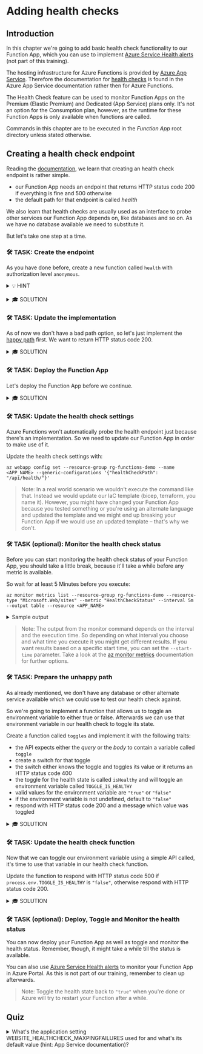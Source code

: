 # Adding health checks

## Introduction

In this chapter we're going to add basic health check functionality to our Function App, which you can use to implement [Azure Service Health alerts](https://learn.microsoft.com/en-us/azure/service-health/resource-health-overview) (not part of this training).

The hosting infrastructure for Azure Functions is provided by [Azure App Service](https://learn.microsoft.com/en-us/azure/app-service/overview).
Therefore the documentation for [health checks](https://learn.microsoft.com/en-us/azure/app-service/monitor-instances-health-check) is found in the Azure App Service documentation rather then for Azure Functions.

The Health Check feature can be used to monitor Function Apps on the Premium (Elastic Premium) and Dedicated (App Service) plans only.
It's not an option for the Consumption plan, however, as the runtime for these Function Apps is only available when functions are called.

Commands in this chapter are to be executed in the _Function App_ root directory unless stated otherwise.

## Creating a health check endpoint

Reading the [documentation](https://learn.microsoft.com/en-us/azure/app-service/monitor-instances-health-check#what-app-service-does-with-health-checks), we learn that creating an health check endpoint is rather simple.

- our Function App needs an endpoint that returns HTTP status code 200 if everything is fine and 500 otherwise
- the default path for that endpoint is called _health_

We also learn that health checks are usually used as an interface to probe other services our Function App depends on, like databases and so on.
As we have no database available we need to substitute it.

But let's take one step at a time.

### <span class="task">🛠 TASK:</span> Create the endpoint

As you have done before, create a new function called `health` with authorization level `anonymous`.

<details>
  <summary>💡 HINT</summary>

We already create a function like that [before](./22-local-function.md#add-a-function-to-our-function-app).

</details>
<br/>
<details>
  <summary>🎓 SOLUTION</summary>

```shell
func new --name health --authlevel anonymous --template "HTTP Trigger"
```

</details>

### <span class="task">🛠 TASK:</span> Update the implementation

As of now we don't have a bad path option, so let's just implement the [happy path](https://en.wikipedia.org/wiki/Happy_path) first.
We want to return HTTP status code 200.

<details>
  <summary>🎓 SOLUTION</summary>

Update the code (snippet):

```typescript
const httpTrigger: AzureFunction = async function (
  context: Context,
  req: HttpRequest
): Promise<void> {
  context.res = {
    status: 200,
  };
};
```

</details>

### <span class="task">🛠 TASK:</span> Deploy the Function App

Let's deploy the Function App before we continue.

<details>
  <summary>🎓 SOLUTION</summary>

Look up the name:

```shell
az resource list --resource-group rg-functions-demo --query "[?kind=='functionapp,linux'].name"
```

Afterwards deploy your Function App with:

```shell
func azure functionapp publish <APP_NAME>
```

</details>

### <span class="task">🛠 TASK:</span> Update the health check settings

Azure Functions won't automatically probe the health endpoint just because there's an implementation.
So we need to update our Function App in order to make use of it.

Update the health check settings with:

```shell
az webapp config set --resource-group rg-functions-demo --name <APP_NAME> --generic-configurations '{"healthCheckPath": "/api/health/"}'
```

> Note: In a real world scenario we wouldn't execute the command like that.
> Instead we would update our IaC template (bicep, terraform, you name it).
> However, you might have changed your Function App because you tested something or you're using an alternate language and updated the template and we might end up breaking your Function App if we would use an updated template – that's why we don't.

### <span class="task">🛠 TASK (optional):</span> Monitor the health check status

Before you can start monitoring the health check status of your Function App, you should take a little break, because it'll take a while before any metric is available.

So wait for at least 5 Minutes before you execute:

```shell
az monitor metrics list --resource-group rg-functions-demo --resource-type "Microsoft.Web/sites" --metric "HealthCheckStatus" --interval 5m --output table --resource <APP_NAME>
```

<details>
  <summary>Sample output</summary>

The Average column might be empty if no metric was recorded before.

```
Timestamp            Name                 Average
-------------------  -------------------  ---------
2023-01-31 11:17:00  Health check status
2023-01-31 11:22:00  Health check status
2023-01-31 11:27:00  Health check status
2023-01-31 11:32:00  Health check status
2023-01-31 11:37:00  Health check status
2023-01-31 11:42:00  Health check status
2023-01-31 11:47:00  Health check status
2023-01-31 11:52:00  Health check status
2023-01-31 11:57:00  Health check status
2023-01-31 12:02:00  Health check status  33.333333333333336
2023-01-31 12:07:00  Health check status  100.0
2023-01-31 12:12:00  Health check status  100.0
```

</details>

> Note: The output from the monitor command depends on the interval and the execution time.
> So depending on what interval you choose and what time you execute it you might get different results.
> If you want results based on a specific start time, you can set the `--start-time` parameter.
> Take a look at the [az monitor metrics](https://learn.microsoft.com/en-us/cli/azure/monitor/metrics?view=azure-cli-latest#az-monitor-metrics-list) documentation for further options.

### <span class="task">🛠 TASK:</span> Prepare the unhappy path

As already mentioned, we don't have any database or other alternate service available which we could use to test our health check against.

So we're going to implement a function that allows us to toggle an environment variable to either true or false.
Afterwards we can use that environment variable in our health check to toggle its state.

Create a function called `toggles` and implement it with the following traits:

- the API expects either the _query_ or the _body_ to contain a variable called `toggle`
- create a switch for that toggle
- the switch either knows the toggle and toggles its value or it returns an HTTP status code 400
- the toggle for the health state is called `isHealthy` and will toggle an environment variable called `TOGGLE_IS_HEALTHY`
- valid values for the environment variable are `"true"` or `"false"`
- if the environment variable is not undefined, default to `"false"`
- respond with HTTP status code 200 and a message which value was toggled

<details>
  <summary>🎓 SOLUTION</summary>

Create the function with:

```shell
func new --name toggles --authlevel anonymous --template "HTTP Trigger"
```

Update the code (snippet):

```typescript
const httpTrigger: AzureFunction = async function (
  context: Context,
  req: HttpRequest
): Promise<void> {
  const toggle = req.query.toggle || (req.body && req.body.toggle);
  var responseStatus = 200;
  var responseMessage = "";

  context.log(`Toggling: ${toggle}`);

  switch (toggle) {
    case "isHealthy":
      if (process.env.TOGGLE_IS_HEALTHY == "false") {
        process.env.TOGGLE_IS_HEALTHY = "true";
      } else {
        process.env.TOGGLE_IS_HEALTHY = "false";
      }
      responseMessage = `Toggled ${toggle} to ${process.env.TOGGLE_IS_HEALTHY}`;
      break;
    default:
      context.log.error(`Unknown toggle: ${toggle}`);
      responseStatus = 400;
      break;
  }

  context.res = {
    status: responseStatus,
    body: responseMessage,
  };
};
```

</details>

### <span class="task">🛠 TASK:</span> Update the health check function

Now that we can toggle our environment variable using a simple API called, it's time to use that variable in our health check function.

Update the function to respond with HTTP status code 500 if `process.env.TOGGLE_IS_HEALTHY` is `"false"`, otherwise respond with HTTP status code 200.

<details>
  <summary>🎓 SOLUTION</summary>

Update the code (snippet):

```typescript
const httpTrigger: AzureFunction = async function (
  context: Context,
  req: HttpRequest
): Promise<void> {
  const responseStatus = process.env.TOGGLE_IS_HEALTHY == "false" ? 500 : 200;
  context.res = {
    status: responseStatus,
  };
};
```

</details>

### <span class="task">🛠 TASK (optional):</span> Deploy, Toggle and Monitor the health status

You can now deploy your Function App as well as toggle and monitor the health status.
Remember, though, it might take a while till the status is available.

You can also use [Azure Service Health alerts](https://learn.microsoft.com/en-us/azure/service-health/resource-health-overview) to monitor your Function App in Azure Portal.
As this is not part of our training, remember to clean up afterwards.

> Note: Toggle the health state back to `"true"` when you're done or Azure will try to restart your Function after a while.

## <span class="quiz">Quiz</span>

<details>
  <summary>What's the application setting <span class="italic">WEBSITE_HEALTHCHECK_MAXPINGFAILURES</span> used for and what's its default value (hint: App Service documentation)?</summary>

The default value is **10** and it's used to determine how many failed requests to the health check endpoint are valid, before the service is deemed unhealthy.

</details>
